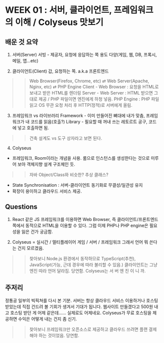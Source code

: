 # WEEK 01 : 서버, 클라이언트, 프레임워크의 이해 / Colyseus 맛보기


## 배운 것 요약

1. 서버(Server)
서빙 - 제공자, 요청에 응답하는 쪽
용도 다양(게임, 웹, DB, 프록시, 메일, 앱...etc)

2. 클라이언트(Client)
갑, 요청하는 쪽. a.k.a 프론트엔드

>> Web Browser(Firefox, Chrome, etc) ⇄ Web Server(Apache, Nginx, etc) ⇄ PHP Engine
Client - Web Browser : 요청을 HTML로 보내고 받은 HTML를 렌더링
Server - Web Server : HTML 받으면 그대로 제공 / PHP 파일이면 엔진에게 하청 넣음.
PHP Engine : PHP 파일 읽고 OS 무관 요청 처리 후 HTTP(정적)로 서버에게 올림.

3. 프레임워크 vs 라이브러리
Framework - 이미 만들어진 뼈대에 내가 맞춤, 프레임워크가 내 코드를 읽음(호출?)
Library - 필요할 때 꺼내 쓰는 레토르트 공구, 코드에 넣고 호출하면 됨.
>> 건축 설계도 vs 도구 상자라고 보면 된다.

4. Colyseus
- 프레임워크, Room이라는 개념을 사용.
룸으로 인스턴스를 생성한다는 것으로 미루어 보아 객체지향 설계 구조체인 듯.
>> 자바 Object/Class와 비슷한? 추상 클래스?
- State Synchronisation : 서버-클라이언트 동기화로 무결성/일관성 유지
- 확장이 용이하고 클라우드 서비스 제공.


## Questions
1. React 같은 JS 프레임워크를 이용하면 Web Browser, 즉 클라이언트/프론트엔드 쪽에서 동적으로 HTML을 이용할 수 있다.
그럼 이제 PHP나 PHP engine은 필요성을 잃은 건가 궁금함.

2. Colyseus = 실시간 / 멀티플레이어 게임 / 서버 / 프레임워크
그래서 언어 뭐 쓴다는 건지 모르겠음.
>> 찾아보니 Node.js 환경에서 동작하므로 TypeScript(추천), JavaScript(가능, 근데 경우에 따라 불리할 수 있음.) 
>> 클라이언트는 그냥 엔진 따라 언어 달라짐. 당연함. Colyseus는 서 버 엔 진 이 니 까.


## 주저리
정통공 일부의 빅픽쳐를 다시 본 기분.
서버는 항상 클라우드 서비스 이용하거나 호스팅 받았는데 직접 건드려 볼 기회가 생겨서 기대가 됩니다.
웹사이트 만들겠다고 500원 내고 호스팅 받던 게 어제 같은데...... 실제로도 어제네요.
Colyseus가 무료 호스팅을 제공하면 수익은 어떻게 내는 건지 좀 신기.
>> 찾아보니 프레임워크만 오픈소스로 제공하고 클라우드 쓰려면 플랜 결제해야 하는 것이었음. 당연함.
